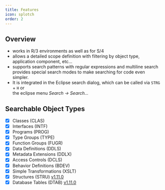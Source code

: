 ```yaml
---
title: Features
icon: splotch
order: 2
---
```


## Overview

- works in R/3 environments as well as for S/4
- allows a detailed scope definition with filtering by object type, application
  component, etc...
- supports search patterns with regular expressions and multiline search
  provides special search modes to make searching for code even simpler.
- It is integrated in the Eclipse search dialog, which can be called via `STRG` + `H` or  
  the eclipse menu *Search → Search...*

## Searchable Object Types

- [X] Classes (CLAS)
- [X] Interfaces (INTF)
- [X] Programs (PROG)
- [X] Type Groups (TYPE)
- [X] Function Groups (FUGR)
- [X] Data Definitions (DDLS)
- [X] Metadata Extensions (DDLX)
- [X] Access Controls (DCLS)
- [X] Behavior Definitions (BDEV)
- [X] Simple Transformations (XSLT)
- [X] Structures (STRU) <Badge type="tip" vertical="top">[v1.11.0](./release-notes.html#_1-11-0-2024-05-xx)</Badge>
- [X] Database Tables (DTAB) <Badge type="tip" vertical="top">[v1.11.0](./release-notes.html#_1-11-0-2024-05-xx)</Badge>
